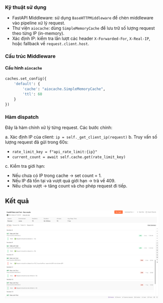 ### Kỹ thuật sử dụng
- FastAPI Middleware: sử dụng `BaseHTTPMiddleware` để chèn middleware vào pipeline xử lý request.
- Thư viện `aiocache`: dùng `SimpleMemoryCache` để lưu trữ số lượng request theo từng IP (in-memory).
- Xác định IP: kiểm tra lần lượt các header `X-Forwarded-For`, `X-Real-IP`, hoặc fallback về `request.client.host`.

### Cấu trúc Middleware
#### Cấu hình `aiocache`
```python
caches.set_config({
    'default': {
        'cache': "aiocache.SimpleMemoryCache",
        'ttl': 60  
    }
})
```

### Hàm dispatch
Đây là hàm chính xử lý từng request. Các bước chính:

a. Xác định IP của client: `ip = self._get_client_ip(request)`
b. Truy vấn số lượng request đã gửi trong 60s:
- `rate_limit_key = f"api_rate_limit:{ip}"`
- `current_count = await self.cache.get(rate_limit_key)`

c. Kiểm tra giới hạn:
- Nếu chưa có IP trong cache → set count = 1.
- Nếu IP đã tồn tại và vượt quá giới hạn → trả về 409.
- Nếu chưa vượt → tăng count và cho phép request đi tiếp.

## Kết quả
![](./Screenshot%20From%202025-06-23%2023-23-06.png)